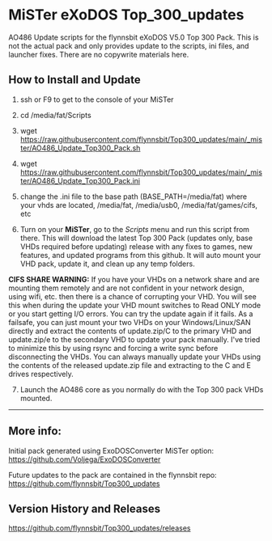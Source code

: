 # MiSTer eXoDOS Top_300_updates
AO486 Update scripts for the flynnsbit eXoDOS V5.0 Top 300 Pack.  This is not the actual pack and only provides update to the scripts, ini files, and launcher fixes.  There are no copywrite materials here.

## How to Install and Update
1. ssh or F9 to get to the console of your MiSTer

2. cd /media/fat/Scripts

3. wget https://raw.githubusercontent.com/flynnsbit/Top300_updates/main/_mister/AO486_Update_Top300_Pack.sh
4. wget https://raw.githubusercontent.com/flynnsbit/Top300_updates/main/_mister/AO486_Update_Top300_Pack.ini
5. change the .ini file to the base path (BASE_PATH=/media/fat) where your vhds are located, /media/fat, /media/usb0, /media/fat/games/cifs, etc
6. Turn on your __MiSTer__, go to the _Scripts_ menu and run this script from there. This will download the latest Top 300 Pack (updates only, base VHDs required before updating) release with any fixes to games, new features, and updated programs from this github.  It will auto mount your VHD pack, update it, and clean up any temp folders.

**CIFS SHARE WARNING:** If you have your VHDs on a network share and are mounting them remotely and are not confident in your network design, using wifi, etc. then there is a chance of corrupting your VHD.  You will see this when during the update your VHD mount switches to Read ONLY mode or you start getting I/O errors.  You can try the update again if it fails.  As a failsafe, you can just mount your two VHDs on your Windows/Linux/SAN directly and extract the contents of update.zip/C to the primary VHD and update.zip/e to the secondary VHD to update your pack manually.  I've tried to minimize this by using rsync and forcing a write sync before disconnecting the VHDs. You can always manually update your VHDs using the contents of the released update.zip file and extracting to the C and E drives respectively.  


7. Launch the AO486 core as you normally do with the Top 300 pack VHDs mounted.

-------------------------------------------------------------------------------------------------------

## More info:
Initial pack generated using ExoDOSConverter MiSTer option:  https://github.com/Voljega/ExoDOSConverter

Future updates to the pack are contained in the flynnsbit repo: https://github.com/flynnsbit/Top300_updates

## Version History and Releases
https://github.com/flynnsbit/Top300_updates/releases


